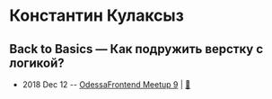 # Константин Кулаксыз

## Back to Basics — Как подружить верстку с логикой?
- 2018 Dec 12 -- [OdessaFrontend Meetup 9](https://youtu.be/m1TUU-OYK2s)  | [:notebook:](https://www.slideshare.net/odessafrontend/back-to-basics-odessafrontend-meetup-9)  
